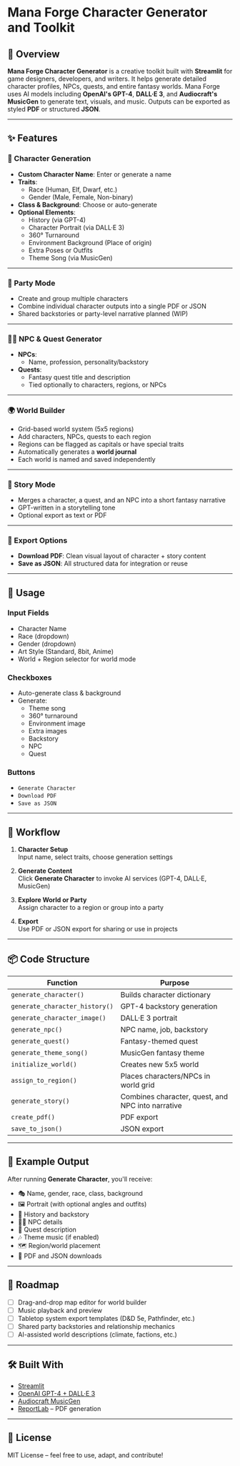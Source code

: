 # Mana Forge Character Generator and Toolkit

## 🧙 Overview

**Mana Forge Character Generator** is a creative toolkit built with **Streamlit** for game designers, developers, and writers. It helps generate detailed character profiles, NPCs, quests, and entire fantasy worlds. Mana Forge uses AI models including **OpenAI's GPT-4**, **DALL·E 3**, and **Audiocraft's MusicGen** to generate text, visuals, and music. Outputs can be exported as styled **PDF** or structured **JSON**.

---

## ✨ Features

### 🔧 Character Generation
- **Custom Character Name**: Enter or generate a name
- **Traits**:
  - Race (Human, Elf, Dwarf, etc.)
  - Gender (Male, Female, Non-binary)
- **Class & Background**: Choose or auto-generate
- **Optional Elements**:
  - History (via GPT-4)
  - Character Portrait (via DALL·E 3)
  - 360° Turnaround
  - Environment Background (Place of origin)
  - Extra Poses or Outfits
  - Theme Song (via MusicGen)

---

### 👥 Party Mode
- Create and group multiple characters
- Combine individual character outputs into a single PDF or JSON
- Shared backstories or party-level narrative planned (WIP)

---

### 🧑‍🌾 NPC & Quest Generator
- **NPCs**:
  - Name, profession, personality/backstory
- **Quests**:
  - Fantasy quest title and description
  - Tied optionally to characters, regions, or NPCs

---

### 🌍 World Builder
- Grid-based world system (5x5 regions)
- Add characters, NPCs, quests to each region
- Regions can be flagged as capitals or have special traits
- Automatically generates a **world journal**
- Each world is named and saved independently

---

### 📖 Story Mode
- Merges a character, a quest, and an NPC into a short fantasy narrative
- GPT-written in a storytelling tone
- Optional export as text or PDF

---

### 💾 Export Options
- **Download PDF**: Clean visual layout of character + story content
- **Save as JSON**: All structured data for integration or reuse

---

## 🧪 Usage

### Input Fields
- Character Name
- Race (dropdown)
- Gender (dropdown)
- Art Style (Standard, 8bit, Anime)
- World + Region selector for world mode

### Checkboxes
- Auto-generate class & background
- Generate:
  - Theme song
  - 360° turnaround
  - Environment image
  - Extra images
  - Backstory
  - NPC
  - Quest

### Buttons
- `Generate Character`
- `Download PDF`
- `Save as JSON`

---

## 🔁 Workflow

1. **Character Setup**  
   Input name, select traits, choose generation settings

2. **Generate Content**  
   Click **Generate Character** to invoke AI services (GPT-4, DALL·E, MusicGen)

3. **Explore World or Party**  
   Assign character to a region or group into a party

4. **Export**  
   Use PDF or JSON export for sharing or use in projects

---

## 📦 Code Structure

| Function | Purpose |
|---------|---------|
| `generate_character()` | Builds character dictionary |
| `generate_character_history()` | GPT-4 backstory generation |
| `generate_character_image()` | DALL·E 3 portrait |
| `generate_npc()` | NPC name, job, backstory |
| `generate_quest()` | Fantasy-themed quest |
| `generate_theme_song()` | MusicGen fantasy theme |
| `initialize_world()` | Creates new 5x5 world |
| `assign_to_region()` | Places characters/NPCs in world grid |
| `generate_story()` | Combines character, quest, and NPC into narrative |
| `create_pdf()` | PDF export |
| `save_to_json()` | JSON export |

---

## 📌 Example Output

After running **Generate Character**, you'll receive:
- 🎭 Name, gender, race, class, background
- 🖼 Portrait (with optional angles and outfits)
- 📜 History and backstory
- 🧑‍🌾 NPC details
- 🧭 Quest description
- 🎶 Theme music (if enabled)
- 🗺 Region/world placement
- 📄 PDF and JSON downloads

---

## 🔮 Roadmap

- [ ] Drag-and-drop map editor for world builder
- [ ] Music playback and preview
- [ ] Tabletop system export templates (D&D 5e, Pathfinder, etc.)
- [ ] Shared party backstories and relationship mechanics
- [ ] AI-assisted world descriptions (climate, factions, etc.)

---

## 🛠 Built With

- [Streamlit](https://streamlit.io)
- [OpenAI GPT-4 + DALL·E 3](https://openai.com/)
- [Audiocraft MusicGen](https://github.com/facebookresearch/audiocraft)
- [ReportLab](https://www.reportlab.com/) – PDF generation

---

## 📃 License

MIT License – feel free to use, adapt, and contribute!

